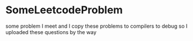# SomeLeetcodeProblem
some problem I meet and I copy these problems to compilers to debug
so I uploaded these questions by the way
